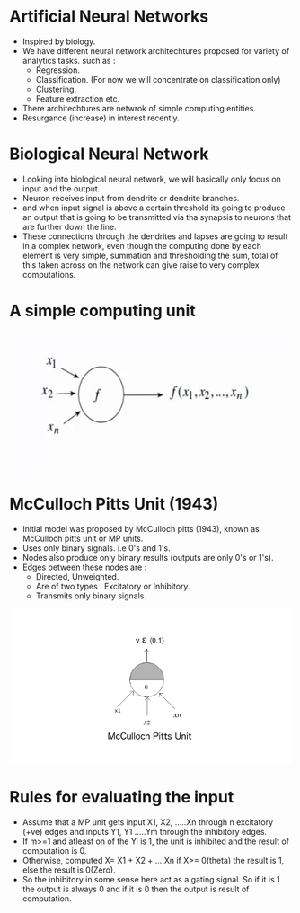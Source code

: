 # Artificial Neural Networks

- Inspired by biology.
- We have different neural network architechtures proposed for variety of analytics tasks. such as :
  - Regression.
  - Classification. (For now we will concentrate on classification only)
  - Clustering.
  - Feature extraction etc.
- There architechtures are netwrok of simple computing entities.
- Resurgance (increase) in interest recently.

# Biological Neural Network

- Looking into biological neural network, we will basically only focus on input and the output.
- Neuron receives input from dendrite or dendrite branches.
- and when input signal is above a certain threshold its going to produce an output that is going to be transmitted via tha synapsis to neurons that are further down the line.
- These connections through the dendrites and lapses are going to result in a complex network, even though the computing done by each element is very simple, summation and thresholding the sum,  total of this taken across on the network can give raise to very complex computations.

# A simple computing unit
  
![alt text](https://raw.githubusercontent.com/AbhishekKumar4/Data-Analytics/master/Supervised%20Learning(Regression%20and%20Classification%20Techniques)/Artificial%20Neural%20Networks/simple_computing_unit.PNG)

# McCulloch Pitts Unit (1943)
- Initial model was proposed by McCulloch pitts (1943), known as McCulloch pitts unit or MP units.
- Uses only binary signals. i.e 0's and 1's.
- Nodes also produce only binary results (outputs are only 0's or 1's).
- Edges between these nodes are : 
  - Directed, Unweighted.
  - Are of two types : Excitatory or Inhibitory.
  - Transmits only binary signals.

![alt text](https://raw.githubusercontent.com/AbhishekKumar4/Data-Analytics/master/Supervised%20Learning(Regression%20and%20Classification%20Techniques)/Artificial%20Neural%20Networks/McCullochPittsNeuronModel.png)

# Rules for evaluating the input

- Assume that a MP unit gets input X1, X2, .....Xn through n excitatory (+ve) edges and inputs Y1, Y1 .....Ym through the inhibitory edges.
- If m>=1 and atleast on of the Yi is 1, the unit is inhibited and the result of computation is 0.
- Otherwise, computed X= X1 + X2 + ....Xn if X>= 0(theta) the result is 1, else the result is 0(Zero).
- So the inhibitory in some sense here act as a gating signal. So if it is 1 the output is always 0 and if it is 0 then the output is result of computation.
